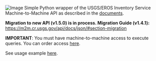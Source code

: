 ![Image](https://repository-images.githubusercontent.com/283676892/ae1b6b80-0d41-11eb-9098-3ebca41f480b)
Simple Python wrapper of the USGS/EROS Inventory Service Machine-to-Machine API as described in the [documents](https://m2m.cr.usgs.gov/api/docs/json/).

**Migration to new API (v1.5.0) is in process. Migration Guide (v1.4.1):** https://m2m.cr.usgs.gov/api/docs/json/#section-migration

**IMPORTANT**: You must have machine-to-machine access to execute queries. 
You can order access [here](https://ers.cr.usgs.gov/profile/access). 

See usage example [here](https://github.com/MrChebur/usgs-machine-to-machine-API/blob/master/UsageExample.py). 
